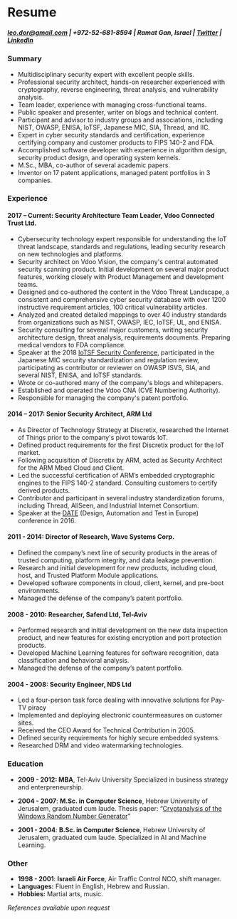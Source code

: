 # Resume

##### [leo.dor@gmail.com](mailto:leo.dor@gmail.com)  **|** +972-52-681-8594 **|** Ramat Gan, Israel | [Twitter](https://twitter.com/leodorrendorf) | [LinkedIn](https://www.linkedin.com/in/leo-dorrendorf-604679)

### Summary

* Multidisciplinary security expert with excellent people skills.
* Professional security architect, hands-on researcher experienced with cryptography, reverse engineering, threat analysis, and vulnerability analysis.
* Team leader, experience with managing cross-functional teams.
* Public speaker and presenter, writer on blogs and technical content.
* Participant and advisor to industry groups and associations, including NIST, OWASP, ENISA, IoTSF, Japanese MIC, SIA, Thread, and IIC.
* Expert in cyber security standards and certification, experience certifying company and customer products to FIPS 140-2 and FDA.
* Accomplished software developer with experience in algorithm design, security product design, and operating system kernels.
* M.Sc., MBA, co-author of several academic papers.
* Inventor on 17 patent applications, managed patent portfolios in 3 companies.

### Experience

#### 2017 – Current: Security Architecture Team Leader, Vdoo Connected Trust Ltd.

* Cybersecurity technology expert responsible for understanding the IoT threat landscape, standards and regulations, leading security research on new technologies and platforms.
* Security architect on Vdoo Vision, the company's central automated security scanning product. Initial development on several major product features, working closely with Product Management and development teams.
* Designed and co-authored the content in the Vdoo Threat Landscape, a consistent and comprehensive cyber security database with over 1200 instructive requirement articles, 100 critical vulnerability articles.
* Analyzed and created detailed mappings to over 40 industry standards from organizations such as NIST, OWASP, IEC, IoTSF, UL, and ENISA.
* Security consulting for several major customers, writing security architecture design, threat analysis, requirements documents. Preparing medical vendors to FDA compliance.
* Speaker at the 2018 [IoTSF Security Conference](https://iotsfconference.com/talks-iotsf-conference-2018/), participated in the Japanese MIC security standardization and regulation review, participating as contributor or reviewer on OWASP ISVS, SIA, and several NIST, ENISA, and IoTSF standards.
* Wrote or co-authored many of the company's blogs and whitepapers. 
* Established and operated the Vdoo CNA (CVE Numbering Authority).
* Responsible for managing the company's patent portfolio.


#### 2014 – 2017: Senior Security Architect, ARM Ltd

* As Director of Technology Strategy at Discretix, researched the Internet of Things prior to the company's pivot towards IoT.
* Defined product requirements for the first Discretix product for the IoT market. 
* Following acquisition of Discretix by ARM, acted as Security Architect for the ARM Mbed Cloud and Client.
* Led the successful certification of ARM’s embedded cryptographic engines to the FIPS 140-2 standard. Consulting customers to certify derived products. 
* Contributor and participant in several industry standardization forums, including Thread, AllSeen, and Industrial Internet Consortium.
* Speaker at the [DATE](https://past.date-conference.com/date16/conference/session/4.1) (Design, Automation and Test in Europe) conference in 2016.

#### 2011 - 2014: Director of Research, Wave Systems Corp.

* Defined the company’s next line of security products in the areas of trusted computing, platform integrity, and data leakage prevention.
* Research and initial development for new products, including cloud, host, and Trusted Platform Module applications.
* Developed software components in cloud, client, kernel, and pre-boot environments. 
* Managed the defense of the company’s patent portfolio.

#### 2008 - 2010: Researcher, Safend Ltd, Tel-Aviv

* Performed research and initial development on the new data inspection product, and new features for existing encryption and port protection products.
* Developed Machine Learning features for software recognition, data classification and behavioral analysis. 
* Managed the defense of the company’s patent portfolio.

#### 2004 - 2008: Security Engineer, NDS Ltd

* Led a four-person task force dealing with innovative solutions for Pay-TV piracy
* Implemented and deploying electronic countermeasures on customer sites. 
* Received the CEO Award for Technical Contribution in 2005.
* Defined security requirements for highly secure embedded systems.
* Researched DRM and video watermarking technologies. 

### Education

* **2009 - 2012: MBA**, Tel-Aviv University
Specialized in business strategy and enterpreneurship.

* **2004 - 2007**: **M.Sc. in Computer Science**, Hebrew University of Jerusalem, graduated cum laude.
Thesis paper: “[Cryptanalysis of the Windows Random Number Generator](https://www.cs.huji.ac.il/~dolev/pubs/thesis/msc-thesis-leo.pdf)”

* **2001 - 2004**: **B.Sc. in Computer Science**, Hebrew University of Jerusalem, graduated cum laude.
Specialized in AI and Machine Learning. 

### Other

* **1998 - 2001**: **Israeli Air Force**, Air Traffic Control NCO, shift manager.
* **Languages:** Fluent in English, Hebrew and Russian. 
* **Hobbies:** Martial arts, music.

*References available upon request*
